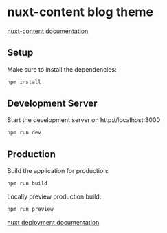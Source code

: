# nuxt-content blog theme

[nuxt-content documentation](https://content-v2.nuxtjs.org/)

## Setup

Make sure to install the dependencies:

```bash
npm install
```

## Development Server

Start the development server on http://localhost:3000

```bash
npm run dev
```

## Production

Build the application for production:

```bash
npm run build
```

Locally preview production build:

```bash
npm run preview
```

[nuxt deployment documentation](https://v3.nuxtjs.org/docs/deployment)
